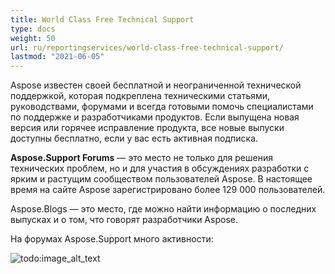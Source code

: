```yaml
---
title: World Class Free Technical Support
type: docs
weight: 50
url: ru/reportingservices/world-class-free-technical-support/
lastmod: "2021-06-05"
---
```


Aspose известен своей бесплатной и неограниченной технической поддержкой, которая подкреплена техническими статьями, руководствами, форумами и всегда готовыми помочь специалистами по поддержке и разработчиками продуктов. Если выпущена новая версия или горячее исправление продукта, все новые выпуски доступны бесплатно, если у вас есть активная подписка.

**Aspose.Support Forums** — это место не только для решения технических проблем, но и для участия в обсуждениях разработки с ярким и растущим сообществом пользователей Aspose. В настоящее время на сайте Aspose зарегистрировано более 129 000 пользователей.

Aspose.Blogs — это место, где можно найти информацию о последних выпусках и о том, что говорят разработчики Aspose.

На форумах Aspose.Support много активности:

![todo:image_alt_text](world-class-free-technical-support.png)